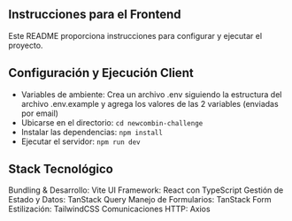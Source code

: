 ## Instrucciones para el Frontend

Este README proporciona instrucciones para configurar y ejecutar el proyecto.

## Configuración y Ejecución Client

- Variables de ambiente: Crea un archivo .env siguiendo la estructura del archivo .env.example y agrega los valores de las 2 variables (enviadas por email)
- Ubicarse en el directorio: `cd newcombin-challenge`
- Instalar las dependencias: `npm install`
- Ejecutar el servidor: `npm run dev`

## Stack Tecnológico

Bundling & Desarrollo: Vite
UI Framework: React con TypeScript
Gestión de Estado y Datos: TanStack Query
Manejo de Formularios: TanStack Form
Estilización: TailwindCSS
Comunicaciones HTTP: Axios
